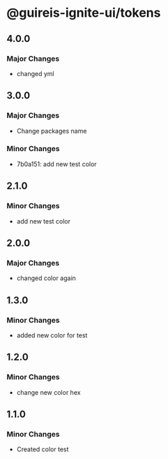 # @guireis-ignite-ui/tokens

## 4.0.0

### Major Changes

- changed yml

## 3.0.0

### Major Changes

- Change packages name

### Minor Changes

- 7b0a151: add new test color

## 2.1.0

### Minor Changes

- add new test color

## 2.0.0

### Major Changes

- changed color again

## 1.3.0

### Minor Changes

- added new color for test

## 1.2.0

### Minor Changes

- change new color hex

## 1.1.0

### Minor Changes

- Created color test
